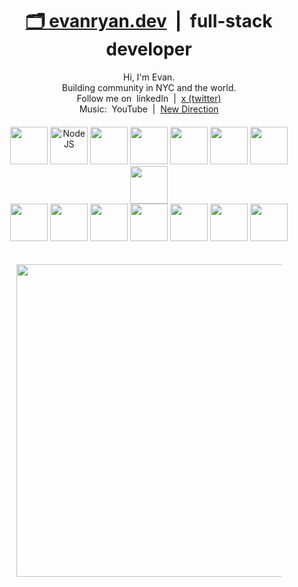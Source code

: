 <h1 align="center"><a href="https://evanryan.dev">🗂 evanryan.dev</a>&nbsp; |&nbsp; full-stack developer</h1>

<div align="center">
  Hi, I'm Evan.
</div>
<div align="center">
  Building community in NYC and the world.
</div>
<div align="center">
  Follow me on &nbsp;<a href="https://www.linkedin.com/in/evan-ryan-dev" style="text-decoration:none">linkedIn</a>&nbsp; | &nbsp;<a href="https://twitter.com/evanreesryan">x (twitter)</a>
</div>
<div align="center">
  Music: &nbsp;<a href="https://youtube.com/@evanryanbass" style="text-decoration:none">YouTube</a>&nbsp; | &nbsp;<a href="https://evanhundred.github.io/new-direction">New Direction</a>
</div>
<div style="height:20px">&nbsp;</div>

<div align="center">
<div>
  <img src="https://cdn.jsdelivr.net/gh/devicons/devicon/icons/javascript/javascript-original.svg" width="60" />
  <img src="https://cdn.jsdelivr.net/gh/devicons/devicon/icons/nodejs/nodejs-original.svg" alt="NodeJS" width="60" />
  <img src="https://cdn.jsdelivr.net/gh/devicons/devicon/icons/react/react-original.svg" width="60" />
  <img src="https://cdn.jsdelivr.net/gh/devicons/devicon/icons/redux/redux-original.svg" width="60" />
  <img src="https://cdn.jsdelivr.net/gh/devicons/devicon/icons/ruby/ruby-original.svg" width="60" />
  <img src="https://cdn.jsdelivr.net/gh/devicons/devicon/icons/rails/rails-plain.svg" width="60" />
  <img src="https://cdn.jsdelivr.net/gh/devicons/devicon/icons/postgresql/postgresql-original.svg" width="60" />
  <img src="https://cdn.jsdelivr.net/gh/devicons/devicon/icons/mongodb/mongodb-original.svg" width="60" />
</div>

<div>
  <img src="https://cdn.jsdelivr.net/gh/devicons/devicon@latest/icons/amazonwebservices/amazonwebservices-original-wordmark.svg" width="60" />
  <img src="https://cdn.jsdelivr.net/gh/devicons/devicon/icons/html5/html5-original.svg" width="60"/>
  <img src="https://cdn.jsdelivr.net/gh/devicons/devicon/icons/css3/css3-original.svg" width="60"/>
  <img src="https://cdn.jsdelivr.net/gh/devicons/devicon/icons/webpack/webpack-original.svg" width="60" />
  <img src="https://cdn.jsdelivr.net/gh/devicons/devicon/icons/git/git-original.svg" width="60"/>
  <img src="https://cdn.jsdelivr.net/gh/devicons/devicon/icons/docker/docker-original.svg" width="60"/>
  <img src="https://cdn.jsdelivr.net/gh/devicons/devicon/icons/bash/bash-original.svg" width="60"/>
</div>

<div style="height:20px">&nbsp;</div>

<figure><img src="https://wakatime.com/share/@evan100/f6f847ff-c5ed-422d-9557-f427d06497b6.svg" style="height:500px"></img></figure>


<!---
[![Top Langs](https://gh-readme-stats-virid.vercel.app/api/top-langs/?username=evanhundred&layout=donut-vertical&langs_count=8)](https://github.com/anuraghazra/github-readme-stats)

<div>
  <img src="https://evanryan.dev/assets/ghReadme/stats-copy.png" style="height:20px" />
</div>
--->
